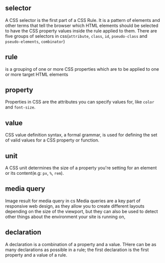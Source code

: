 ## selector

A CSS selector is the first part of a CSS Rule. It is a pattern of elements and other terms that tell the browser which HTML elements should be selected to have the CSS property values inside the rule applied to them.
There are five groups of selectors in css(`attribute`, `class`, `id`, `pseudo-class` and `pseudo-elements`, `combinator`)

## rule

is a grouping of one or more CSS properties which are to be applied to one or more target HTML elements

## property

Properties in CSS are the attributes you can specify values for, like `color` and `font-size`.

## value

CSS value definition syntax, a formal grammar, is used for defining the set of valid values for a CSS property or function.

## unit

A CSS unit determines the size of a property you're setting for an element or its content(e.g: `px`, `%`, `rem`).

## media query

Image result for media query in cs
Media queries are a key part of responsive web design, as they allow you to create different layouts depending on the size of the viewport, but they can also be used to detect other things about the environment your site is running on,

## declaration

A declaration is a combination of a property and a value. THere can be as many declarations as possible in a rule; the first declaration is the first property and a value of a rule.
